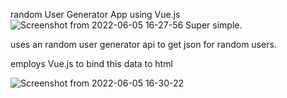 random User Generator App using Vue.js
![Screenshot from 2022-06-05 16-27-56](https://user-images.githubusercontent.com/50962236/172053008-8f0c05c6-48da-4dba-99f8-217352f1041c.png)
Super simple.


uses an random user generator api to get json for random users. 


employs Vue.js to bind this data to html

![Screenshot from 2022-06-05 16-30-22](https://user-images.githubusercontent.com/50962236/172053099-70b83548-7814-47c6-a7ad-72e2230f950b.png)
